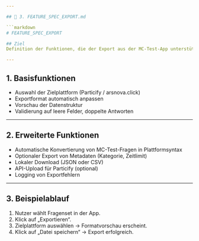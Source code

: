 ```yaml
---

## 📄 3. FEATURE_SPEC_EXPORT.md

```markdown
# FEATURE_SPEC_EXPORT

## Ziel
Definition der Funktionen, die der Export aus der MC-Test-App unterstützen muss, um kompatible Datenformate zu erzeugen.

---
```


## 1. Basisfunktionen
- Auswahl der Zielplattform (Particify / arsnova.click)
- Exportformat automatisch anpassen
- Vorschau der Datenstruktur
- Validierung auf leere Felder, doppelte Antworten

---

## 2. Erweiterte Funktionen
- Automatische Konvertierung von MC-Test-Fragen in Plattformsyntax
- Optionaler Export von Metadaten (Kategorie, Zeitlimit)
- Lokaler Download (JSON oder CSV)
- API-Upload für Particify (optional)
- Logging von Exportfehlern

---

## 3. Beispielablauf
1. Nutzer wählt Fragenset in der App.
2. Klick auf „Exportieren“.
3. Zielplattform auswählen → Formatvorschau erscheint.
4. Klick auf „Datei speichern“ → Export erfolgreich.
